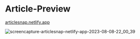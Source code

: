 # Article-Preview
[articlesnap.netlify.app](https://articlesnap.netlify.app/)


![screencapture-articlesnap-netlify-app-2023-08-08-22_00_39](https://github.com/Uzairahmad8/Article-Preview/assets/112511661/309522d4-43ac-4059-aef3-212cafa18008)

